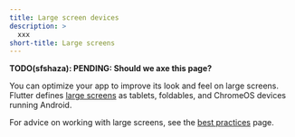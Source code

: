 ```yaml
---
title: Large screen devices
description: >
  xxx
short-title: Large screens
---
```


<b>TODO(sfshaza): PENDING: Should we axe this page?</b>

You can optimize your app to improve its
look and feel on large screens. 
Flutter defines [large screens][] as tablets,
foldables, and ChromeOS devices running Android.

For advice on working with large screens,
see the [best practices][] page.

[best practices]: /ui/adaptive-responsive/large-screens
[large screens]: {{site.android-dev}}/guide/topics/large-screens/get-started-with-large-screens
